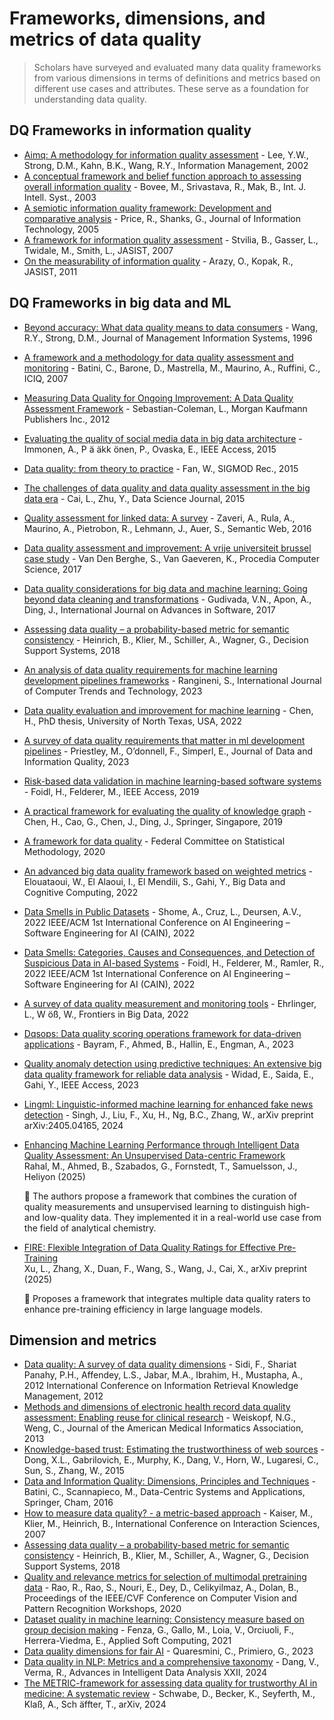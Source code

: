 # Frameworks, dimensions, and metrics of data quality
> Scholars have surveyed and evaluated many data quality frameworks from various dimensions in terms of definitions and metrics
based on different use cases and attributes. These serve as a foundation for understanding data quality.

## DQ Frameworks in information quality
- [Aimq: A methodology for information quality assessment](https://doi.org/10.1016/S0378-7206(02)00043-5) - Lee, Y.W., Strong, D.M., Kahn, B.K., Wang, R.Y., Information Management, 2002
- [A conceptual framework and belief function approach to assessing overall information quality](https://doi.org/10.1002/int.10074) - Bovee, M., Srivastava, R., Mak, B., Int. J. Intell. Syst., 2003
- [A semiotic information quality framework: Development and comparative analysis](https://doi.org/10.1057/palgrave.jit.2000038) - Price, R., Shanks, G., Journal of Information Technology, 2005
- [A framework for information quality assessment](https://doi.org/10.1002/asi.20652) - Stvilia, B., Gasser, L., Twidale, M., Smith, L., JASIST, 2007
- [On the measurability of information quality](https://doi.org/10.1002/asi.21447) - Arazy, O., Kopak, R., JASIST, 2011

## DQ Frameworks in big data and ML
- [Beyond accuracy: What data quality means to data consumers](https://doi.org/10.1007/BF00998760) - Wang, R.Y., Strong, D.M., Journal of Management Information Systems, 1996
- [A framework and a methodology for data quality assessment and monitoring](https://citeseerx.ist.psu.edu/viewdoc/summary?doi=10.1.1.628.9745) - Batini, C., Barone, D., Mastrella, M., Maurino, A., Ruffini, C., ICIQ, 2007
- [Measuring Data Quality for Ongoing Improvement: A Data Quality Assessment Framework](https://www.sciencedirect.com/book/9780123970336/measuring-data-quality-for-ongoing-improvement) - Sebastian-Coleman, L., Morgan Kaufmann Publishers Inc., 2012
- [Evaluating the quality of social media data in big data architecture](https://doi.org/10.1109/ACCESS.2015.2490723) - Immonen, A., P ̈a ̈akk ̈onen, P., Ovaska, E., IEEE Access, 2015
- [Data quality: from theory to practice](https://doi.org/10.1145/2854006.2854008) - Fan, W., SIGMOD Rec., 2015
- [The challenges of data quality and data quality assessment in the big data era](https://doi.org/10.5334/dsj-2015-002) - Cai, L., Zhu, Y., Data Science Journal, 2015
- [Quality assessment for linked data: A survey](https://doi.org/10.3233/SW-150175) - Zaveri, A., Rula, A., Maurino, A., Pietrobon, R., Lehmann, J., Auer, S., Semantic Web, 2016
- [Data quality assessment and improvement: A vrije universiteit brussel case study](https://doi.org/10.1016/j.procs.2017.09.006) - Van Den Berghe, S., Van Gaeveren, K., Procedia Computer Science, 2017
- [Data quality considerations for big data and machine learning: Going beyond data cleaning and transformations](https://www.researchgate.net/publication/318830519_Data_Quality_Considerations_for_Big_Data_and_Machine_Learning_Going_Beyond_Data_Cleaning_and_Transformations) - Gudivada, V.N., Apon, A., Ding, J., International Journal on Advances in Software, 2017
- [Assessing data quality – a probability-based metric for semantic consistency](https://doi.org/10.1016/j.dss.2018.03.011) - Heinrich, B., Klier, M., Schiller, A., Wagner, G., Decision Support Systems, 2018
- [An analysis of data quality requirements for machine learning development pipelines frameworks](https://www.ijcttjournal.org/archive/ijctt-v71p103) - Rangineni, S., International Journal of Computer Trends and Technology, 2023
- [Data quality evaluation and improvement for machine learning](https://doi.org/10.13140/RG.2.2.15870.87361) - Chen, H., PhD thesis, University of North Texas, USA, 2022
- [A survey of data quality requirements that matter in ml development pipelines](https://dl.acm.org/doi/abs/10.1145/3484000) - Priestley, M., O’donnell, F., Simperl, E., Journal of Data and Information Quality, 2023
- [Risk-based data validation in machine learning-based software systems](https://doi.org/10.1145/3340482.3342743) - Foidl, H., Felderer, M., IEEE Access, 2019
- [A practical framework for evaluating the quality of knowledge graph](https://doi.org/10.1007/978-981-15-8282-0_10) - Chen, H., Cao, G., Chen, J., Ding, J., Springer, Singapore, 2019
- [A framework for data quality](https://nces.ed.gov/fcsm) - Federal Committee on Statistical Methodology, 2020
- [An advanced big data quality framework based on weighted metrics](https://doi.org/10.3390/bdcc6030153) - Elouataoui, W., El Alaoui, I., El Mendili, S., Gahi, Y., Big Data and Cognitive Computing, 2022
- [Data Smells in Public Datasets](https://doi.org/10.1145/3606010) - Shome, A., Cruz, L., Deursen, A.V., 2022 IEEE/ACM 1st International Conference on AI Engineering – Software Engineering for AI (CAIN), 2022
- [Data Smells: Categories, Causes and Consequences, and Detection of Suspicious Data in AI-based Systems](https://doi.org/10.1145/3606012) - Foidl, H., Felderer, M., Ramler, R., 2022 IEEE/ACM 1st International Conference on AI Engineering – Software Engineering for AI (CAIN), 2022
- [A survey of data quality measurement and monitoring tools](https://doi.org/10.3389/fdata.2022.850611) - Ehrlinger, L., W ̈oß, W., Frontiers in Big Data, 2022
- [Dqsops: Data quality scoring operations framework for data-driven applications](https://doi.org/10.1145/3593434.3593445) - Bayram, F., Ahmed, B., Hallin, E., Engman, A., 2023
- [Quality anomaly detection using predictive techniques: An extensive big data quality framework for reliable data analysis](https://doi.org/10.1109/ACCESS.2023.1003939) - Widad, E., Saida, E., Gahi, Y., IEEE Access, 2023
- [Lingml: Linguistic-informed machine learning for enhanced fake news detection](https://arxiv.org/abs/2405.04165) - Singh, J., Liu, F., Xu, H., Ng, B.C., Zhang, W., arXiv preprint arXiv:2405.04165, 2024
- [Enhancing Machine Learning Performance through Intelligent Data Quality Assessment: An Unsupervised Data-centric Framework](https://doi.org/10.1016/j.heliyon.2025.e42777)  
  Rahal, M., Ahmed, B., Szabados, G., Fornstedt, T., Samuelsson, J., Heliyon (2025)

  🔹 The authors propose a framework that combines the curation of quality measurements and unsupervised learning to distinguish high- and low-quality data. They implemented it in a real-world use case from the field of analytical chemistry.
- [FIRE: Flexible Integration of Data Quality Ratings for Effective Pre-Training](https://arxiv.org/pdf/2502.00761)  
  Xu, L., Zhang, X., Duan, F., Wang, S., Wang, J., Cai, X., arXiv preprint (2025)

  🔹 Proposes a framework that integrates multiple data quality raters to enhance pre-training efficiency in large language models.

## Dimension and metrics

- [Data quality: A survey of data quality dimensions](https://doi.org/10.1109/InfRKM.2012.6204995) - Sidi, F., Shariat Panahy, P.H., Affendey, L.S., Jabar, M.A., Ibrahim, H., Mustapha, A., 2012 International Conference on Information Retrieval Knowledge Management, 2012
- [Methods and dimensions of electronic health record data quality assessment: Enabling reuse for clinical research](https://doi.org/10.1136/amiajnl-2012-001212) - Weiskopf, N.G., Weng, C., Journal of the American Medical Informatics Association, 2013
- [Knowledge-based trust: Estimating the trustworthiness of web sources](https://doi.org/10.1145/2736277.2741122) - Dong, X.L., Gabrilovich, E., Murphy, K., Dang, V., Horn, W., Lugaresi, C., Sun, S., Zhang, W., 2015
- [Data and Information Quality: Dimensions, Principles and Techniques](https://doi.org/10.1007/978-3-319-24106-7) - Batini, C., Scannapieco, M., Data-Centric Systems and Applications, Springer, Cham, 2016
- [How to measure data quality? - a metric-based approach](https://api.semanticscholar.org/CorpusID:15446057) - Kaiser, M., Klier, M., Heinrich, B., International Conference on Interaction Sciences, 2007
- [Assessing data quality – a probability-based metric for semantic consistency](https://doi.org/10.1016/j.dss.2018.03.011) - Heinrich, B., Klier, M., Schiller, A., Wagner, G., Decision Support Systems, 2018
- [Quality and relevance metrics for selection of multimodal pretraining data](https://openaccess.thecvf.com/content_CVPRW_2020/html/w27/Rao_Quality_and_Relevance_Metrics_for_Selection_of_Multimodal_Pretraining_Data_CVPRW_2020_paper.html) - Rao, R., Rao, S., Nouri, E., Dey, D., Celikyilmaz, A., Dolan, B., Proceedings of the IEEE/CVF Conference on Computer Vision and Pattern Recognition Workshops, 2020
- [Dataset quality in machine learning: Consistency measure based on group decision making](https://doi.org/10.1016/j.asoc.2021.107366) - Fenza, G., Gallo, M., Loia, V., Orciuoli, F., Herrera-Viedma, E., Applied Soft Computing, 2021
- [Data quality dimensions for fair AI](https://arxiv.org/abs/2304.01234) - Quaresmini, C., Primiero, G., 2023
- [Data quality in NLP: Metrics and a comprehensive taxonomy](https://doi.org/10.1007/978-3-031-58547-0_18) - Dang, V., Verma, R., Advances in Intelligent Data Analysis XXII, 2024
- [The METRIC-framework for assessing data quality for trustworthy AI in medicine: A systematic review](https://arxiv.org/abs/2402.04238) - Schwabe, D., Becker, K., Seyferth, M., Klaß, A., Sch ̈affter, T., arXiv, 2024







